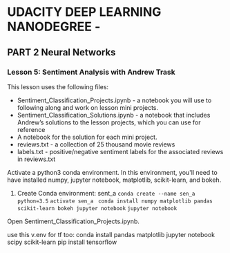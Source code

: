 # UDACITY DEEP LEARNING NANODEGREE -
## PART 2 Neural Networks 
### Lesson 5: Sentiment Analysis with Andrew Trask
This lesson uses the following files:
* Sentiment_Classification_Projects.ipynb - a notebook you will use to following along and work on lesson mini projects.
* Sentiment_Classification_Solutions.ipynb - a notebook that includes Andrew’s solutions to the lesson projects, which you can use for reference
* A notebook for the solution for each mini project.
* reviews.txt - a collection of 25 thousand movie reviews
* labels.txt - positive/negative sentiment labels for the associated reviews in reviews.txt

Activate a python3 conda environment. In this environment, you'll need to have installed numpy, jupyter notebook, matplotlib, scikit-learn, and bokeh.
1. Create Conda environment: sent_a
`conda create --name sen_a python=3.5`
`activate sen_a `
`conda install numpy matplotlib pandas scikit-learn bokeh jupyter notebook`
`jupyter notebook`

Open Sentiment_Classification_Projects.ipynb.


use this v.env for tf too: 
conda install pandas matplotlib jupyter notebook scipy scikit-learn
pip install tensorflow